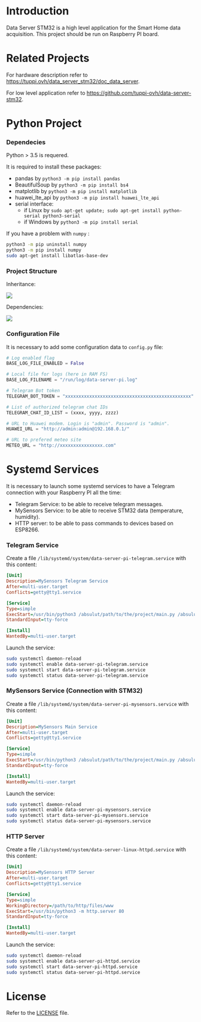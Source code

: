 # Introduction

Data Server STM32 is a high level application for the Smart Home data acquisition. 
This project should be run on Raspberry PI board.

# Related Projects

For hardware description refer to https://tuppi.ovh/data_server_stm32/doc_data_server.

For low level application refer to https://github.com/tuppi-ovh/data-server-stm32. 

# Python Project

### Dependecies

Python > 3.5 is requered.

It is required to install these packages:
- pandas by `python3 -m pip install pandas`
- BeautifulSoup by `python3 -m pip install bs4`
- matplotlib by `python3 -m pip install matplotlib`
- huawei_lte_api by `python3 -m pip install huawei_lte_api`
- serial interface:
    - if Linux by `sudo apt-get update; sudo apt-get install python-serial python3-serial`
    - if Windows by `python3 -m pip install serial`

If you have a problem with `numpy` : 
```sh
python3 -m pip uninstall numpy
python3 -m pip install numpy
sudo apt-get install libatlas-base-dev
```

### Project Structure

Inheritance:

<img src="http://www.plantuml.com/plantuml/png/SoWkIImgAStDuN99B4bqIYnETSv9B2vMiAdHrLLmpabDp0FpkT1aO8gnIdgK9fQdPcALyatCpCCkaLgIcW_cOtE8RsLmQbvnVb4nLht19OabcSKbcSdOfKDISrBJYn9p8P8EgNafGEy20000">


Dependencies: 

<img src="http://www.plantuml.com/plantuml/png/LL3DJiCm3BxdAQBTnoEWXH56fQsJbY34qNIcL4fJrAH2UtkqMZ7EBTzFxE_pBcMOyp86DMEN8VO1zMQ48Jxyt3OQaZwPfjMLY1adLgstPwbsK_mQ-YBlp-rBSv1wne3z36DnU7kqXuivIK_Aa8UKXouLb_F6DyutUoTztmlyub0yhs_ctJPLbe0GEShHchRgSKiOqpGdxlBXRElEbsh79oGiXYVZhDIka47gpyQRrQFMesstZtGVXjoMcPAwOD6KEOhEKEHKwtZoqANB0idT8qbCAoMZrWrtXZjeHI_wIjNv8s5EH8Yp4EIKrLZrtu-jcbCBIkqmNfSn_040">

### Configuration File

It is necessary to add some configuration data to `config.py` file:

```py
# Log enabled flag
BASE_LOG_FILE_ENABLED = False

# Local file for logs (here in RAM FS)
BASE_LOG_FILENAME = "/run/log/data-server-pi.log"

# Telegram Bot token 
TELEGRAM_BOT_TOKEN = "xxxxxxxxxxxxxxxxxxxxxxxxxxxxxxxxxxxxxxxxxxxxxxx"

# List of authorized telegram chat IDs
TELEGRAM_CHAT_ID_LIST = (xxxx, yyyy, zzzz)

# URL to Huawei modem. Login is "admin". Password is "admin". 
HUAWEI_URL = "http://admin:admin@192.168.0.1/"

# URL to prefered meteo site 
METEO_URL = "http://xxxxxxxxxxxxxxxx.com"
```

# Systemd Services

It is necessary to launch some systemd services to have a Telegram connection 
with your Raspberry PI all the time:
- Telegram Service: to be able to receive telegram messages.
- MySensors Service: to be able to receive STM32 data (temperature, humidity).
- HTTP server: to be able to pass commands to devices based on ESP8266.

### Telegram Service 

Create a file `/lib/systemd/system/data-server-pi-telegram.service` with this content:

```ini
[Unit]
Description=MySensors Telegram Service
After=multi-user.target
Conflicts=getty@tty1.service

[Service]
Type=simple
ExecStart=/usr/bin/python3 /absulut/path/to/the/project/main.py /absulut/path/to/the/project/MySensors.db auto -1
StandardInput=tty-force

[Install]
WantedBy=multi-user.target
```

Launch the service:

```sh
sudo systemctl daemon-reload
sudo systemctl enable data-server-pi-telegram.service
sudo systemctl start data-server-pi-telegram.service
sudo systemctl status data-server-pi-telegram.service
```

### MySensors Service (Connection with STM32)

Create a file `/lib/systemd/system/data-server-pi-mysensors.service` with this content:

```ini
[Unit]
Description=MySensors Main Service
After=multi-user.target
Conflicts=getty@tty1.service

[Service]
Type=simple
ExecStart=/usr/bin/python3 /absulut/path/to/the/project/main.py /absulut/path/to/the/project/MySensors.db mysensors-dont-call-from-telegram -1
StandardInput=tty-force

[Install]
WantedBy=multi-user.target
```

Launch the service:
```sh
sudo systemctl daemon-reload
sudo systemctl enable data-server-pi-mysensors.service
sudo systemctl start data-server-pi-mysensors.service
sudo systemctl status data-server-pi-mysensors.service
```


### HTTP Server

Create a file `/lib/systemd/system/data-server-linux-httpd.service` with this content:

```ini
[Unit]
Description=MySensors HTTP Server
After=multi-user.target
Conflicts=getty@tty1.service

[Service]
Type=simple
WorkingDirectory=/path/to/http/files/www
ExecStart=/usr/bin/python3 -m http.server 80
StandardInput=tty-force

[Install]
WantedBy=multi-user.target
```

Launch the service:
```sh
sudo systemctl daemon-reload
sudo systemctl enable data-server-pi-httpd.service
sudo systemctl start data-server-pi-httpd.service
sudo systemctl status data-server-pi-httpd.service
```

# License

Refer to the [LICENSE](LICENSE) file.
